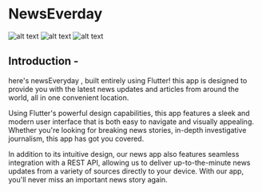 # NewsEverday

![alt text](https://github.com/SunayBhoyar/NewsEveryday/blob/master/!!%20CHECK%20THIS%20FOLDER/mainMock.png?raw=true)
![alt text](https://github.com/SunayBhoyar/NewsEveryday/blob/master/!!%20CHECK%20THIS%20FOLDER/page2.png?raw=true)
![alt text](https://github.com/SunayBhoyar/NewsEveryday/blob/master/!!%20CHECK%20THIS%20FOLDER/page3.png?raw=true)

## Introduction - 
here's newsEveryday , built entirely using Flutter! this app is designed to provide you with the latest news updates and articles from around the world, all in one convenient location.

Using Flutter's powerful design capabilities, this app features a sleek and modern user interface that is both easy to navigate and visually appealing. Whether you're looking for breaking news stories, in-depth investigative journalism, this app has got you covered.

In addition to its intuitive design, our news app also features seamless integration with a REST API, allowing us to deliver up-to-the-minute news updates from a variety of sources directly to your device. With our app, you'll never miss an important news story again.

